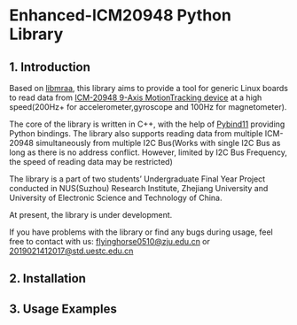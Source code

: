 # Enhanced-ICM20948 Python Library

## 1. Introduction

Based on [libmraa](https://github.com/eclipse/mraa), this library aims to provide a tool for generic Linux boards to read data from [ICM-20948 9-Axis MotionTracking device](https://invensense.tdk.com/products/motion-tracking/9-axis/icm-20948/) at a high speed(200Hz+ for accelerometer,gyroscope and 100Hz for magnetometer).

The core of the library is written in C++, with the help of [Pybind11](https://github.com/pybind/pybind11.git) providing Python bindings. The library also supports reading data from multiple ICM-20948 simultaneously from multiple I2C Bus(Works with single I2C Bus as long as there is no address conflict. However, limited by I2C Bus Frequency, the speed of reading data may be restricted)

The library is a part of two students’ Undergraduate Final Year Project conducted in NUS(Suzhou) Research Institute, Zhejiang University and University of Electronic Science and Technology of China.

At present, the library is under development.

If you have problems with the library or find any bugs during usage, feel free to contact with us: flyinghorse0510@zju.edu.cn or 2019021412017@std.uestc.edu.cn

## 2. Installation



## 3. Usage Examples


